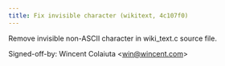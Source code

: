 ```yaml
---
title: Fix invisible character (wikitext, 4c107f0)
---
```


Remove invisible non-ASCII character in wiki\_text.c source file.

Signed-off-by: Wincent Colaiuta &lt;win@wincent.com&gt;
